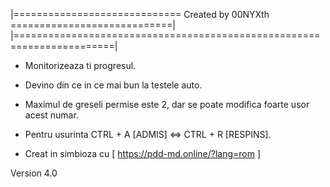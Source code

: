 
|============================= Created by 00NYXth ============================|
|=======================================================================|


- Monitorizeaza ti progresul.
- Devino din ce in ce mai bun la testele auto.
- Maximul de greseli permise este 2, dar se poate modifica foarte usor acest numar.
- Pentru usurinta CTRL + A [ADMIS] <=> CTRL + R [RESPINS].

- Creat in simbioza cu [ https://pdd-md.online/?lang=rom ]


Version 4.0              
